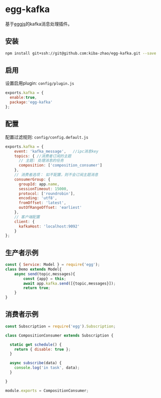 # egg-kafka #
基于[eggjs](https://eggjs.org/zh-cn/index.html)的kafka消息处理插件。

## 安装 ##
```bash
npm install git+ssh://git@github.com:kiba-zhao/egg-kafka.git --save
```

## 启用 ##
设置启用plugin: `config/plugin.js`
```javascript
exports.kafka = {
  enable:true,
  package:'egg-kafka'
};
```

## 配置 ##
配置过滤规则: `config/config.default.js`
```javascript
exports.kafka = {
    event: 'kafka_message',   //ipc消息key
    topics: { //消费者订阅的主题
      // 主题: 处理消息的任务
      composition: ['composition_consumer'] 
    },
    // 消费者选项： 如不配置，则不会订阅主题消息
    consumerGroup: {
      groupId: app.name,
      sessionTimeout: 15000,
      protocol: ['roundrobin'],
      encoding: 'utf8',
      fromOffset: 'latest',
      outOfRangeOffset: 'earliest'
    },
    // 客户端配置
    client: {
      kafkaHost: 'localhost:9092'
    }
};
```

## 生产者示例 ##
```javascript
const { Service: Model } = require('egg');
class Demo extends Model{
    async send(topic,messages){
        const {app} = this;
        await app.kafka.send([{topic,messages}]);
        return true;
    }
}
```

## 消费者示例 ##
```javascript
const Subscription = require('egg').Subscription;

class CompositionConsumer extends Subscription {

  static get schedule() {
    return { disable: true };
  }

  async subscribe(data) {
    console.log('in task', data);
  }

}

module.exports = CompositionConsumer;

```


